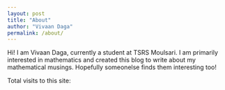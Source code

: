 ```yaml
---
layout: post
title: "About"
author: "Vivaan Daga"
permalink: /about/
---
```


Hi! I am Vivaan Daga, currently a student at TSRS Moulsari. I am primarily interested in mathematics and created this blog to write about my mathematical musings. Hopefully someonelse finds them interesting too!

<script async src="//busuanzi.ibruce.info/busuanzi/2.3/busuanzi.pure.mini.js"></script>
<span id="busuanzi_container_site_pv">Total visits to this site: <span id="busuanzi_value_site_pv"></span></span>





